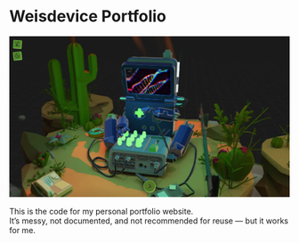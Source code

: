 # Weisdevice Portfolio

![Screenshot](screenshot.webp)

This is the code for my personal portfolio website.  
It’s messy, not documented, and not recommended for reuse — but it works for me.  